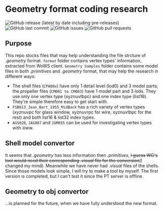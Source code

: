# Geometry format coding research

![GitHub release (latest by date including pre-releases)](https://img.shields.io/github/v/release/SEA-group/Geometry-model-extraction-demo?include_prereleases)
![GitHub last commit](https://img.shields.io/github/last-commit/SEA-group/Geometry-model-extraction-demo)
![GitHub issues](https://img.shields.io/github/issues-raw/SEA-group/Geometry-model-extraction-demo)
![GitHub pull requests](https://img.shields.io/github/issues-pr-raw/SEA-group/Geometry-model-extraction-demo)

## Purpose
This repo stocks files that may help understanding the file strcture of *.geometry* format. 
`format` folder contains vertex types' information, extracted from WoWS client.
`Geometry Samples` folder contains some model files in both *.primitives* and *.geometry* format, that may help the research in different ways:
* The shell files (`CPA00x`) have only 1 detail level (lod0) and 3 model parts; the propeller files (`CM001 to CM003`) have 1 model part and 3 lods. They use only one vertex type (xyznuvtbpc) and one index type (list16). They're simple therefore easy to get start with.
* `FSB013_Jean_Bart_1955_MidBack` has a rich variety of vertex types (xyznuvpc for glass window, xyznuvrpc for wire, xyznuvtbpc for the rest) and both list16 & list32 index types.
* `AGS028`, `JAS007` and `JGM055` can be used for investigating vertex types with iiiww.

## Shell model convertor
It seems that *.geometry* has less information then *.primitives*, ~~I guess WG's tool would need their corresponding *.visual* file for the conversion~~(I changed my mind). Meanwhile we have never had *.visual* files of the shells. Since those models look simple, I will try to make a tool by myself.
The first version is completed, but I can't test it since the PT server is offline.

## Geometry to obj convertor
...is planned for the future, when we have fully understood the new format.
